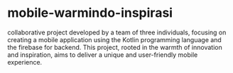 # mobile-warmindo-inspirasi
collaborative project developed by a team of three individuals, focusing on creating a mobile application using the Kotlin programming language and the firebase for backend.
This project, rooted in the warmth of innovation and inspiration, aims to deliver a unique and user-friendly mobile experience.

